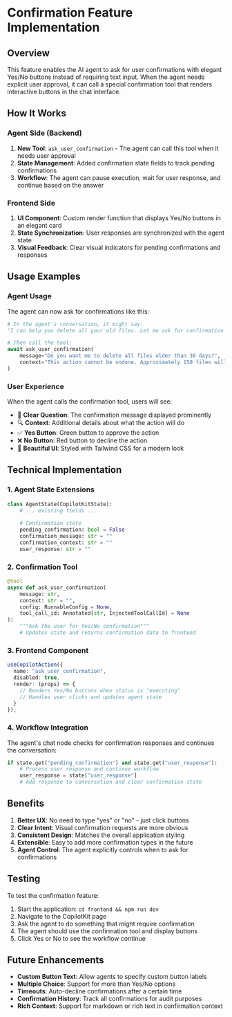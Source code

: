 # Confirmation Feature Implementation

## Overview

This feature enables the AI agent to ask for user confirmations with elegant Yes/No buttons instead of requiring text input. When the agent needs explicit user approval, it can call a special confirmation tool that renders interactive buttons in the chat interface.

## How It Works

### Agent Side (Backend)

1. **New Tool**: `ask_user_confirmation` - The agent can call this tool when it needs user approval
2. **State Management**: Added confirmation state fields to track pending confirmations
3. **Workflow**: The agent can pause execution, wait for user response, and continue based on the answer

### Frontend Side

1. **UI Component**: Custom render function that displays Yes/No buttons in an elegant card
2. **State Synchronization**: User responses are synchronized with the agent state
3. **Visual Feedback**: Clear visual indicators for pending confirmations and responses

## Usage Examples

### Agent Usage

The agent can now ask for confirmations like this:

```python
# In the agent's conversation, it might say:
"I can help you delete all your old files. Let me ask for confirmation first."

# Then call the tool:
await ask_user_confirmation(
    message="Do you want me to delete all files older than 30 days?",
    context="This action cannot be undone. Approximately 150 files will be deleted."
)
```

### User Experience

When the agent calls the confirmation tool, users will see:

- 📝 **Clear Question**: The confirmation message displayed prominently
- 🔍 **Context**: Additional details about what the action will do
- ✅ **Yes Button**: Green button to approve the action
- ❌ **No Button**: Red button to decline the action
- 🎨 **Beautiful UI**: Styled with Tailwind CSS for a modern look

## Technical Implementation

### 1. Agent State Extensions

```python
class AgentState(CopilotKitState):
    # ... existing fields ...
    
    # Confirmation state
    pending_confirmation: bool = False
    confirmation_message: str = ""
    confirmation_context: str = ""
    user_response: str = ""
```

### 2. Confirmation Tool

```python
@tool
async def ask_user_confirmation(
    message: str,
    context: str = "",
    config: RunnableConfig = None,
    tool_call_id: Annotated[str, InjectedToolCallId] = None
):
    """Ask the user for Yes/No confirmation"""
    # Updates state and returns confirmation data to frontend
```

### 3. Frontend Component

```typescript
useCopilotAction({
  name: "ask_user_confirmation",
  disabled: true,
  render: (props) => {
    // Renders Yes/No buttons when status is "executing"
    // Handles user clicks and updates agent state
  }
});
```

### 4. Workflow Integration

The agent's chat node checks for confirmation responses and continues the conversation:

```python
if state.get("pending_confirmation") and state.get("user_response"):
    # Process user response and continue workflow
    user_response = state["user_response"]
    # Add response to conversation and clear confirmation state
```

## Benefits

1. **Better UX**: No need to type "yes" or "no" - just click buttons
2. **Clear Intent**: Visual confirmation requests are more obvious
3. **Consistent Design**: Matches the overall application styling
4. **Extensible**: Easy to add more confirmation types in the future
5. **Agent Control**: The agent explicitly controls when to ask for confirmations

## Testing

To test the confirmation feature:

1. Start the application: `cd frontend && npm run dev`
2. Navigate to the CopilotKit page
3. Ask the agent to do something that might require confirmation
4. The agent should use the confirmation tool and display buttons
5. Click Yes or No to see the workflow continue

## Future Enhancements

- **Custom Button Text**: Allow agents to specify custom button labels
- **Multiple Choice**: Support for more than Yes/No options  
- **Timeouts**: Auto-decline confirmations after a certain time
- **Confirmation History**: Track all confirmations for audit purposes
- **Rich Context**: Support for markdown or rich text in confirmation context
